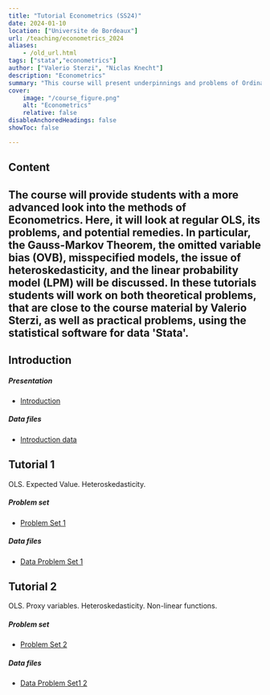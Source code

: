 ```yaml
---
title: "Tutorial Econometrics (SS24)" 
date: 2024-01-10
location: ["Universite de Bordeaux"]
url: /teaching/econometrics_2024
aliases:
    - /old_url.html
tags: ["stata","econometrics"]
author: ["Valerio Sterzi", "Niclas Knecht"]
description: "Econometrics" 
summary: "This course will present underpinnings and problems of Ordinary Least Squares (OLS) regressions. In  tutorials, students will work on both theoretical and practical problems."
cover:
    image: "/course_figure.png"
    alt: "Econometrics"
    relative: false
disableAnchoredHeadings: false
showToc: false

---
```


## Content

The course will provide students with a more advanced look into the methods of Econometrics. Here, it will look at regular OLS, its problems, and potential remedies. In particular, the Gauss-Markov Theorem, the omitted variable bias (OVB), misspecified models, the issue of heteroskedasticity, and the linear probability model (LPM) will be discussed. In these tutorials students will work on both theoretical problems, that are close to the course material by Valerio Sterzi, as well as practical problems, using the statistical software for data 'Stata'. 
---

## Introduction

##### Presentation

- [Introduction](/econometrics_2024_presentation_introduction.pdf)

##### Data files

- [Introduction data](/data/econometrics_2024/auto.dta)


## Tutorial 1

OLS. Expected Value. Heteroskedasticity. 

##### Problem set

- [Problem Set 1](/econometrics_2024_ps1.pdf)


##### Data files

- [Data Problem Set 1](/econometrics_2024_td1_data.zip)



## Tutorial 2

OLS. Proxy variables. Heteroskedasticity. Non-linear functions.

##### Problem set

- [Problem Set 2](/econometrics_2024_ps2.pdf)


##### Data files

- [Data Problem Set1 2](/econometrics_2024_td2_data.zip)


